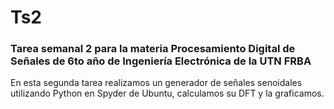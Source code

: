# Ts2
### Tarea semanal 2 para la materia Procesamiento Digital de Señales de 6to año de Ingeniería Electrónica de la UTN FRBA



En esta segunda tarea realizamos un generador de señales senoidales utilizando Python en Spyder de Ubuntu, calculamos su DFT y la graficamos.
